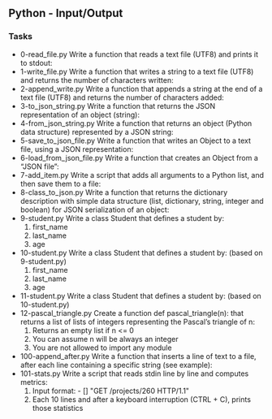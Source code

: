 <h2>Python - Input/Output</h2>
<h3> Tasks </h3>
<ul>
<li>0-read_file.py  Write a function that reads a text file (UTF8) and prints it to stdout:</li>
<li>1-write_file.py  Write a function that writes a string to a text file (UTF8) and returns the number of characters written:</li>
<li>2-append_write.py Write a function that appends a string at the end of a text file (UTF8) and returns the number of characters added:</li>
<li>3-to_json_string.py  Write a function that returns the JSON representation of an object (string):</li>
<li>4-from_json_string.py Write a function that returns an object (Python data structure) represented by a JSON string:</li>
<li>5-save_to_json_file.py Write a function that writes an Object to a text file, using a JSON representation:</li>
<li>6-load_from_json_file.py Write a function that creates an Object from a “JSON file”:</li>
<li>7-add_item.py Write a script that adds all arguments to a Python list, and then save them to a file:</li>
<li>8-class_to_json.py Write a function that returns the dictionary description with simple data structure (list, dictionary, string, integer and boolean) for JSON serialization of an object:</li>
<li>9-student.py Write a class Student that defines a student by:
<ol>
<li>first_name</li>
<li>last_name</li>
<li>age</li>
</ol>
</li>
<li>10-student.py Write a class Student that defines a student by: (based on 9-student.py)
<ol>
<li>first_name</li>
<li>last_name</li>
<li>age</li>
</ol></li>

<li>11-student.py Write a class Student that defines a student by: (based on 10-student.py)</li>
<li>12-pascal_triangle.py Create a function def pascal_triangle(n): that returns a list of lists of integers representing the Pascal’s triangle of n:
<ol>
<li>Returns an empty list if n <= 0</li>
<li>You can assume n will be always an integer</li>
<li>You are not allowed to import any module
</li>
</ol></li>
<li>100-append_after.py Write a function that inserts a line of text to a file, after each line containing a specific string (see example):</li>
<li>101-stats.py Write a script that reads stdin line by line and computes metrics:
<ol>
<li>Input format: <IP Address> - [<date>] "GET /projects/260 HTTP/1.1" <status code> <file size></li>
<li>Each 10 lines and after a keyboard interruption (CTRL + C), prints those statistics</li>

</ol></li>
</ul>
